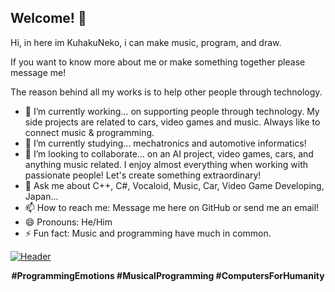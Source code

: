 ## Welcome! 👋

<!--
![GitHub Logo](https://github.githubassets.com/images/modules/logos_page/GitHub-Mark.png)
-->

Hi, in here im KuhakuNeko, i can make music, program, and draw.

If you want to know more about me or make something together please message me!

The reason behind all my works is to help other people through technology.

<!--
**KuhakuNeko/KuhakuNeko** is a ✨ _special_ ✨ repository because its `README.md` (this file) appears on your GitHub profile.
-->

- 🔭 I’m currently working... on supporting people through technology. My side projects are related to cars, video games and music. Always like to connect music & programming.
- 🌱 I’m currently studying... mechatronics and automotive informatics!
- 👯 I’m looking to collaborate... on an AI project, video games, cars, and anything music related. I enjoy almost everything when working with passionate people! Let's create something extraordinary!
- 💬 Ask me about C++, C#, Vocaloid, Music, Car, Video Game Developing, Japan...
- 📫 How to reach me: Message me here on GitHub or send me an email!
- 😄 Pronouns: He/Him
- ⚡ Fun fact: Music and programming have much in common.

<!--
[![HitCount](http://hits.dwyl.com/KuhakuNeko/KuhakuNeko.svg)](http://hits.dwyl.com/KuhakuNeko/KuhakuNeko)
<img src="https://www.osustuff.org/img/imageslice/2020-10-07/130273/714657.jpg" width="600px">
-->
  
[![Header](https://drive.google.com/uc?id=1MyNavOZ1FFuJ0ey4AywCk9TD4pMfNTYv "Header")]()

<p align="center">
<b>#ProgrammingEmotions #MusicalProgramming #ComputersForHumanity</b>
</p>
